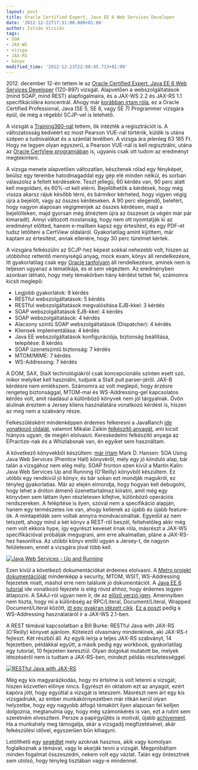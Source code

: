 ```yaml
---
layout: post
title: Oracle Certified Expert, Java EE 6 Web Services Developer
date: '2012-12-22T17:31:00.000+01:00'
author: István Viczián
tags:
- SOA
- JAX-WS
- vizsga
- JAX-RS
- könyv
modified_time: '2012-12-23T22:08:45.713+01:00'
---
```


​2012. december 12-én tettem le az 
[Oracle Certified Expert, Java EE 6 Web Services Developer](http://education.oracle.com/pls/web_prod-plq-dad/db_pages.getpage?page_id=458&get_params=p_track_id:JEE6WSD)
(1Z0-897) vizsgát. Alapvetően a webszolgáltatások (mind SOAP, mind REST)
alapfogalmaira, és a JAX-WS 2.2 és JAX-RS 1.1 specifikációkra
koncentrál. Ahogy már 
[korábban írtam róla](/2012/09/16/oracle-java-vizsgak.html), 
ez a Oracle Certified Professional, Java (SE 5, SE 6, vagy SE 7) Programmer 
vizsgára épül, de még a régebbi SCJP-vel is letehető.

A vizsgát a [Training360-nál](http://training360.com/) tettem, ők
intézték a regisztrációt is. A változatosság kedvéért ez most Pearson
VUE-nál történik, küldik is utána szépen a tudnivalókat és a számlát
levélben. A vizsga ára jelenleg 63 185 Ft. Hogy ne legyen olyan
egyszerű, a Pearson VUE-nál is kell regisztrálni, utána az 
[Oracle CertView programjában](http://www.certview.oracle.com/) is, ugyanis 
csak ott tudom az eredményt megtekinteni.

A vizsga menete alapvetően változatlan, készítenek rólad egy fényképet,
beülsz egy terembe hatodmagaddal egy gép elé minden nélkül, és sorban
válaszolsz a feltett kérdésekre. Teszt jellegű, 60 kérdés van, 90 perc
alatt kell megoldani, és 60%-ot kell elérni. Bejelölhetők a kérdések,
hogy még vissza akarsz rájuk később térni, és bármikor kérheted, hogy
vigyen végig újra a bejelölt, vagy az összes kérdéseken. A 90 perc
elegendő, belefért, hogy nagyon alaposan végigmenjek az összes kérdésen,
majd a bejelölteken, majd gyorsan még átnéztem újra az összeset (a végén
már pár kimaradt). Annyi változott mostanság, hogy nem ott nyomtatják ki
az eredményt előtted, hanem e-mailben kapsz egy értesítést, és egy
PDF-et tudsz letölteni a CertView oldaláról. Gyakorlatilag amint
kijöttem, már kaptam az értesítést, annak ellenére, hogy 30 perc
türelmet kértek.

A vizsgára felkészülni az SCJP-hez képest sokkal nehezebb volt, hiszen
az utóbbihoz rettentő mennyiségű anyag, mock exam, könyv áll
rendelkezésre, itt gyakorlatilag csak egy 
[Oracle tanfolyam](http://education.oracle.com/pls/web_prod-plq-dad/db_pages.getpage?page_id=609&p_org_id=8&lang=HU&get_params=dc:D65185GC10,p_preview:N)
áll rendelkezésre, aminek nem is teljesen ugyanaz a tematikája, és el
sem végeztem. Az eredményben azonban látható, hogy mely témakörben hány
kérdést tettek fel, számomra kicsit meglepő:

-   Legjobb gyakorlatok: 9 kérdés
-   RESTful webszolgáltatások: 5 kérdés
-   RESTful webszolgáltatások megvalósítása EJB-kkel: 3 kérdés
-   SOAP webszolgáltatások EJB-kkel: 4 kérdés
-   SOAP webszolgáltatások: 4 kérdés
-   Alacsony szintű SOAP webszolgáltatások (Dispatcher): 4 kérdés
-   Kliensek implementálása: 4 kérdés
-   Java EE webszolgáltatások konfigurációja, biztonság beállítása,
    telepítése: 8 kérdés
-   SOAP üzenetszintű biztonság: 7 kérdés
-   MTOM/MIME: 7 kérdés
-   WS-Addressing: 7 kérdés

A DOM, SAX, StaX technológiákról csak koncepcionális szinten esett szó,
mikor melyiket kell használni, tudjunk a StaX pull parser-jéről. JAX-B
kérdésre nem emlékszem. Számomra az volt meglepő, hogy érzésre rengeteg
biztonsággal, MTOM-mal és WS-Addressing-gel kapcsolatos kérdés volt,
amit ráadásul a különböző könyvek nem jól tárgyalnak. Övön alulinak
éreztem a Jersey kliens használatára vonatkozó kérdést is, hiszen az meg
nem a szabvány része.

Felkészülésként mindenképpen érdemes felkeresni a JavaRanch 
[ide vonatkozó oldalát](https://www.coderanch.com/how-to/java/ScdjwsLinks),
valamint Mikalai Zaikin 
[felkészítő anyagát](http://java.boot.by/ocewsd6-guide/), ami kicsit hiányos ugyan,
de megéri elolvasni. Kereskedelmi felkészítő anyaga az EPractize-nak és
a Whizlabsnak van, én egyiket sem használtam.

A következő könyvekből készültem: [már
írtam](/2012/08/12/soa-using-java-web-services.html) Mark D. Hansen: SOA
Using Java Web Services (Prentice Hall) könyvéről, mely egy jó kiinduló
alap, bár talán a vizsgához nem elég mély. SOAP fronton ezen kívül a
Martin Kalin: Java Web Services Up and Running (O'Reilly) könyvből
készültem. Ez utóbbi egy rendkívül jó könyv, és bár sokan ezt mondják
magukról, ez tényleg gyakorlatias. Már az elején elmondja, hogy hogyan
kell debugolni, hogy lehet a dróton átmenő üzenettartalmaz kiíratni,
amit még egy könyvben sem láttam ilyen részletesen kifejtve, különböző
operációs rendszereken. A felépítése is ilyen, szóval nem a specifikáció
alapján, hanem egy természetes íve van, ahogy kellenek az újabb és újabb
feature-ök. A mintapéldák sem voltak annyira mondvacsináltak. Egyedül az
nem tetszett, ahogy mind a két könyv a REST-ről beszél, feltehetőleg
akkr még nem volt ekkora hype, így egyrészt keveset írnak róla, másrészt
a JAX-WS specifikációval próbálják megugrani, ami erre alkalmatlan,
pláne a JAX-RS-hez hasonlítva. Az utóbbi könyv említi ugyan a Jersey-t,
de nagyon felületesen, ennél a vizsgára jóval több kell.

[![Java Web Services - Up and Running](/artifacts/posts/2012-12-22-oracle-certified-expert-java-ee-6-web/up_and_running_x320.jpg)](/artifacts/posts/2012-12-22-oracle-certified-expert-java-ee-6-web/up_and_running.jpg)

Ezen kívül a következő dokumentációkat érdemes elolvasni. A 
[Metro projekt dokumentációját](http://metro.java.net/guide/ch01.html)
mindenképp a security, MTOM, WSIT, WS-Addressing fejezetek miatt, máshol
erre nem találunk jó dokumentációt. A 
[Java EE 6 tutorial](http://docs.oracle.com/javaee/6/tutorial/doc/bnayk.html) ide
vonatkozó fejezete is elég rövid ahhoz, hogy érdemes legyen átlapozni. A
SAAJ-ról ugyan nem ír, de az 
[előző verzió igen](http://docs.oracle.com/javaee/5/tutorial/doc/bnbhf.html).
Amennyiben nem tiszta, hogy mi a különbség az RPC/Literal,
Document/Literal, Wrapped Document/Literal között, 
[itt egy gyakran idézett cikk](http://www.ibm.com/developerworks/webservices/library/ws-whichwsdl/).
[Ez a poszt](https://blogs.oracle.com/artf/entry/using_jax_ws_2_1) pedig
a WS-Addressing használatáról ír a JAX-WS 2.1-ben.

A REST témával kapcsolatban a Bill Burke: RESTful Java with JAX-RS
(O'Reilly) könyvet ajánlom. Kötelező olvasmány mindenkinek, aki JAX-RS-t
fejleszt. Két részből áll. Az egyik leírja a teljes JAX-RS szabványt, 14
fejezetben, példákkal együtt, a másik pedig egy workbook, gyakorlatilag
egy tutorial, 10 fejezeten keresztül. Olyan dolgokat mutatott be, melyek
létezéséről nem is tudtam a JAX-RS-ben, mindezt példás részletességgel.

[![RESTful Java with JAX-RS](/artifacts/posts/2012-12-22-oracle-certified-expert-java-ee-6-web/restful_java_x320.jpg)](/artifacts/posts/2012-12-22-oracle-certified-expert-java-ee-6-web/restful_java.jpg)

Még egy kis magyarázkodás, hogy mi értelme is volt letenni a vizsgát,
hiszen közvetlen előnye nincs. Egyrészt én oktatom ezt az anyagot, ezért
kapóra jött, hogy egyúttal a vizsgát is leteszem. Másrészt nem árt egy
kis vizsgadrukk, az ember munkakörnyezetben már ritkán kerül olyan
helyzetbe, hogy egy nagyobb átfogó témakört ilyen alaposan fel kelljen
dolgoznia, megtanulnia úgy, hogy még számonkérés is van, ezt a rutint
sem szeretném elveszíteni. Persze a papírgyűjtés is motivál, újabb
[achivement](http://en.wikipedia.org/wiki/Achievement_%28video_gaming%29).
Ha a munkahely meg támogatja, akár a vizsgadíj megfizetésével, akár
felkészülési idővel, egyszerűen bűn kihagyni.

Letölthető egy 
[segédlet](/artifacts/certs/oce-jws.md) 
mely azoknak hasznos, akik vagy komolyan foglalkoznak a
témával, vagy le akarják tenni a vizsgát. Megpróbáltam minden fogalmat
összeszedni, nekem volt egy vázlat. Talán egy öntesztnek sem utolsó,
hogy tényleg tisztában vagy-e mindennel.


